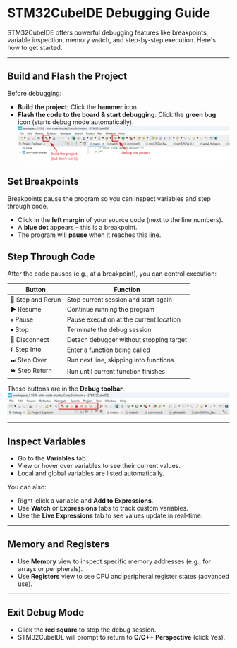 # STM32CubeIDE Debugging Guide

STM32CubeIDE offers powerful debugging features like breakpoints, variable inspection, memory watch, and step-by-step execution. Here's how to get started.

---

## Build and Flash the Project

Before debugging:

- **Build the project**: Click the **hammer** icon.
- **Flash the code to the board & start debugging**: Click the **green bug** icon (starts debug mode automatically).
![Building and starting the debugger](Media\building_and_debugging_1.png)


## Set Breakpoints

Breakpoints pause the program so you can inspect variables and step through code.

- Click in the **left margin** of your source code (next to the line numbers).
- A **blue dot** appears – this is a breakpoint.
- The program will **pause** when it reaches this line.


## Step Through Code

After the code pauses (e.g., at a breakpoint), you can control execution:

| Button            | Function                                |
| ----------------- | --------------------------------------- |
| 🔄 Stop and Rerun | Stop current session and start again    |
| ▶ Resume          | Continue running the program            |
| ⏸ Pause           | Pause execution at the current location |
| ⏹ Stop            | Terminate the debug session             |
| 🔌 Disconnect     | Detach debugger without stopping target |
| ⏬ Step Into       | Enter a function being called           |
| ⏭ Step Over       | Run next line, skipping into functions  |
| ⏩ Step Return     | Run until current function finishes     |

These buttons are in the **Debug toolbar**.
![Buttons for stepping through code](Media\debugger_code_stepping.png)

---

## Inspect Variables

- Go to the **Variables** tab.
- View or hover over variables to see their current values.
- Local and global variables are listed automatically.

You can also:

- Right-click a variable and **Add to Expressions**.
- Use **Watch** or **Expressions** tabs to track custom variables.
- Use the **Live Expressions** tab to see values update in real-time.

---

## Memory and Registers

- Use **Memory** view to inspect specific memory addresses (e.g., for arrays or peripherals).
- Use **Registers** view to see CPU and peripheral register states (advanced use).

---

## Exit Debug Mode

- Click the **red square** to stop the debug session.
- STM32CubeIDE will prompt to return to **C/C++ Perspective** (click Yes).
